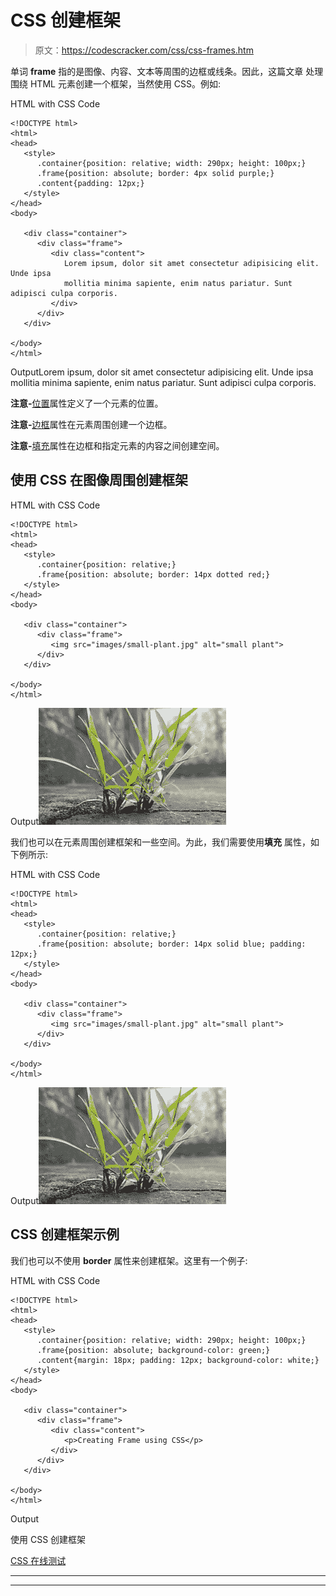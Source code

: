 # CSS 创建框架

> 原文：<https://codescracker.com/css/css-frames.htm>

单词 **frame** 指的是图像、内容、文本等周围的边框或线条。因此，这篇文章 处理围绕 HTML 元素创建一个框架，当然使用 CSS。例如:

HTML with CSS Code

```
<!DOCTYPE html>
<html>
<head>
   <style>
      .container{position: relative; width: 290px; height: 100px;}
      .frame{position: absolute; border: 4px solid purple;}
      .content{padding: 12px;}
   </style>
</head>
<body>

   <div class="container">
      <div class="frame">
         <div class="content">
            Lorem ipsum, dolor sit amet consectetur adipisicing elit. Unde ipsa
            mollitia minima sapiente, enim natus pariatur. Sunt adipisci culpa corporis.
         </div>
      </div>
   </div>

</body>
</html>
```

OutputLorem ipsum, dolor sit amet consectetur adipisicing elit. Unde ipsa mollitia minima sapiente, enim natus pariatur. Sunt adipisci culpa corporis.

**注意-**[位置](/css/css-positioning.htm)属性定义了一个元素的位置。

**注意-**[边框](/css/css-border.htm)属性在元素周围创建一个边框。

**注意-**[填充](/css/css-padding.htm)属性在边框和指定元素的内容之间创建空间。

## 使用 CSS 在图像周围创建框架

HTML with CSS Code

```
<!DOCTYPE html>
<html>
<head>
   <style>
      .container{position: relative;}
      .frame{position: absolute; border: 14px dotted red;}
   </style>
</head>
<body>

   <div class="container">
      <div class="frame">
         <img src="images/small-plant.jpg" alt="small plant">
      </div>
   </div>

</body>
</html>
```

Output![](img/7804221b4ac3ffe234510f55d1db4f5d.png)

我们也可以在元素周围创建框架和一些空间。为此，我们需要使用**填充** 属性，如下例所示:

HTML with CSS Code

```
<!DOCTYPE html>
<html>
<head>
   <style>
      .container{position: relative;}
      .frame{position: absolute; border: 14px solid blue; padding: 12px;}
   </style>
</head>
<body>

   <div class="container">
      <div class="frame">
         <img src="images/small-plant.jpg" alt="small plant">
      </div>
   </div>

</body>
</html>
```

Output![](img/7804221b4ac3ffe234510f55d1db4f5d.png)

## CSS 创建框架示例

我们也可以不使用 **border** 属性来创建框架。这里有一个例子:

HTML with CSS Code

```
<!DOCTYPE html>
<html>
<head>
   <style>
      .container{position: relative; width: 290px; height: 100px;}
      .frame{position: absolute; background-color: green;}
      .content{margin: 18px; padding: 12px; background-color: white;}
   </style>
</head>
<body>

   <div class="container">
      <div class="frame">
         <div class="content">
            <p>Creating Frame using CSS</p>
         </div>
      </div>
   </div>

</body>
</html>
```

Output

使用 CSS 创建框架

[CSS 在线测试](/exam/showtest.php?subid=5)

* * *

* * *